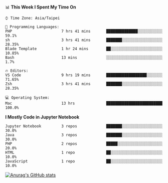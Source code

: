 <!--### Hi there 👋-->

<!--
**treevel/treevel** is a ✨ _special_ ✨ repository because its `README.md` (this file) appears on your GitHub profile.

Here are some ideas to get you started:

- 🔭 I’m currently working on ...
- 🌱 I’m currently learning ...
- 👯 I’m looking to collaborate on ...
- 🤔 I’m looking for help with ...
- 💬 Ask me about ...
- 📫 How to reach me: ...
- 😄 Pronouns: ...
- ⚡ Fun fact: ...
-->

<!--START_SECTION:waka-->
📊 **This Week I Spent My Time On** 

```text
⌚︎ Time Zone: Asia/Taipei

💬 Programming Languages: 
PHP                      7 hrs 41 mins       ██████████████░░░░░░░░░░░   59.1% 
sh                       3 hrs 41 mins       ███████░░░░░░░░░░░░░░░░░░   28.35% 
Blade Template           1 hr 24 mins        ██░░░░░░░░░░░░░░░░░░░░░░░   10.85% 
Bash                     13 mins             ░░░░░░░░░░░░░░░░░░░░░░░░░   1.7%

🔥 Editors: 
VS Code                  9 hrs 19 mins       ██████████████████░░░░░░░   71.65% 
Zsh                      3 hrs 41 mins       ███████░░░░░░░░░░░░░░░░░░   28.35%

💻 Operating System: 
Mac                      13 hrs              █████████████████████████   100.0%

```

**I Mostly Code in Jupyter Notebook** 

```text
Jupyter Notebook         3 repos             ███████░░░░░░░░░░░░░░░░░░   30.0% 
Java                     3 repos             ███████░░░░░░░░░░░░░░░░░░   30.0% 
PHP                      2 repos             █████░░░░░░░░░░░░░░░░░░░░   20.0% 
HTML                     1 repo              ██░░░░░░░░░░░░░░░░░░░░░░░   10.0% 
JavaScript               1 repo              ██░░░░░░░░░░░░░░░░░░░░░░░   10.0%

```



<!--END_SECTION:waka-->

<!-- GitHub Stats Card-->
[![Anurag's GitHub stats](https://github-readme-stats.vercel.app/api?username=treevel&show_icons=true&theme=monokai&count_private=true)](https://github.com/anuraghazra/github-readme-stats)

